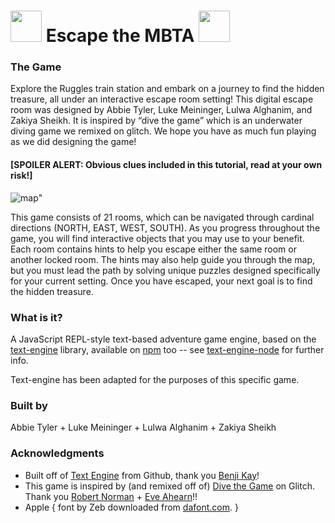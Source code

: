 # <img src="https://cdn.glitch.me/0d912267-7ceb-4ef0-87ba-924a786d3765%2Fmagnet-t-logos.webp?v=1638847770161" width="50"> Escape the MBTA <img src="https://cdn.glitch.me/0d912267-7ceb-4ef0-87ba-924a786d3765%2Fmagnet-t-logos.webp?v=1638847770161" width="50">


### The Game

Explore the Ruggles train station and embark on a journey to find the hidden treasure, all under an interactive escape room setting!
This digital escape room was designed by Abbie Tyler, Luke Meininger, Lulwa Alghanim, and Zakiya Sheikh.
It is inspired by “dive the game” which is an underwater diving game we remixed on glitch.
We hope you have as much fun playing as we did designing the game!

#### [SPOILER ALERT: Obvious clues included in this tutorial, read at your own risk!]

![map](https://user-images.githubusercontent.com/94556962/144964473-0bebc05e-cee4-4eae-bb5b-e5df286e9195.png)"

This game consists of 21 rooms, which can be navigated through cardinal directions (NORTH, EAST, WEST, SOUTH).
As you progress throughout the game, you will find interactive objects that you may use to your benefit.
Each room contains hints to help you escape either the same room or another locked room.
The hints may also help guide you through the map, but you must lead the path by solving unique puzzles designed specifically for your current setting.
Once you have escaped, your next goal is to find the hidden treasure.

### What is it?

A JavaScript REPL-style text-based adventure game engine, based on the [text-engine](https://github.com/okaybenji/text-engine) library, available on [npm](https://www.npmjs.com/package/text-engine) too -- see [text-engine-node](https://github.com/okaybenji/text-engine-node) for further info.

Text-engine has been adapted for the purposes of this specific game.

### Built by

Abbie Tyler + Luke Meininger + Lulwa Alghanim + Zakiya Sheikh

### Acknowledgments

- Built off of [Text Engine](https://github.com/okaybenji/text-engine) from Github, thank you [Benji Kay](http://benjikay.com/)!
- This game is inspired by (and remixed off of) [Dive the Game](https://glitch.com/~dive-the-game) on Glitch. Thank you [Robert Norman](https://glitch.com/@wednesdays4ever) + [Eve Ahearn](https://glitch.com/@eveahe)!!
- Apple { font by Zeb downloaded from [dafont.com](http://www.dafont.com/apple.font). }
